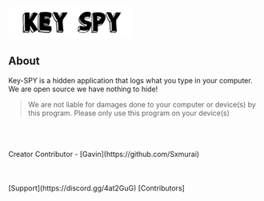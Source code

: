 <img src="IMG/keyspylogo.png" width = "250" length = "600">
                                                
                                                

## About

Key-SPY is a hidden application that logs what you type in your computer. We are open source we have nothing to hide! 
> We are not liable for damages done to your computer or device(s) by this program. Please only use this program on your device(s)
<br />
<br />
<br />
Creator 
Contributor - [Gavin](https://github.com/Sxmurai) <br />
<br />
<br />
<br />
[Support](https://discord.gg/4at2GuG) [Contributors]
                                 
